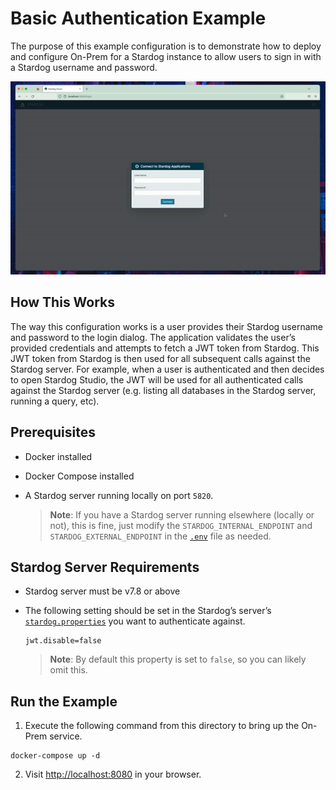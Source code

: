 # Basic Authentication Example

The purpose of this example configuration is to demonstrate how to deploy and configure On-Prem for a Stardog instance to allow users to sign in with a Stardog username and password.

![Stardog username and password login](./img/basic.gif)

## How This Works

The way this configuration works is a user provides their Stardog username and password to the login dialog. The application validates the user’s provided credentials and attempts to fetch a JWT token from Stardog. This JWT token from Stardog is then used for all subsequent calls against the Stardog server. For example, when a user is authenticated and then decides to open Stardog Studio, the JWT will be used for all authenticated calls against the Stardog server (e.g. listing all databases in the Stardog server, running a query, etc).

## Prerequisites

- Docker installed
- Docker Compose installed
- A Stardog server running locally on port `5820`. 

  > **Note**:
  > If you have a Stardog server running elsewhere (locally or not), this is fine, just modify the `STARDOG_INTERNAL_ENDPOINT` and `STARDOG_EXTERNAL_ENDPOINT` in the [`.env`](.env) file as needed.


## Stardog Server Requirements

- Stardog server must be v7.8 or above
- The following setting should be set in the Stardog’s server’s [`stardog.properties`](https://docs.stardog.com/operating-stardog/server-administration/server-configuration#stardogproperties) you want to authenticate against.

  ```properties
  jwt.disable=false
  ```

  > **Note**:
  > By default this property is set to `false`, so you can likely omit this.

## Run the Example

1. Execute the following command from this directory to bring up the On-Prem service.

```
docker-compose up -d
```

2. Visit [http://localhost:8080](http://localhost:8080) in your browser.


